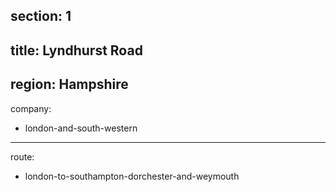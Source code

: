 ﻿section: 1
----
title: Lyndhurst Road
----
region: Hampshire
----
company:
- london-and-south-western
----
route:
- london-to-southampton-dorchester-and-weymouth
